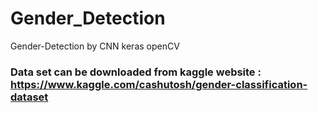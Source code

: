 # Gender_Detection
Gender-Detection by CNN keras openCV


### Data set can be downloaded from kaggle website : https://www.kaggle.com/cashutosh/gender-classification-dataset

